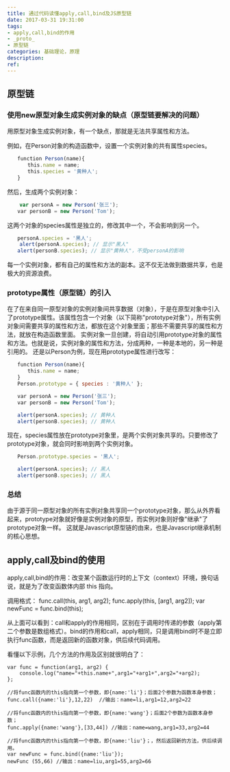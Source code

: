 ```yaml
---
title: 通过代码读懂apply,call,bind及JS原型链
date: 2017-03-31 19:31:00
tags:
- apply,call,bind的作用
- _proto_
- 原型链
categories: 基础理论，原理
description: 
ref: 
---
```


## 原型链

### 使用new原型对象生成实例对象的缺点（原型链要解决的问题）

用原型对象生成实例对象，有一个缺点，那就是无法共享属性和方法。

例如，在Person对象的构造函数中，设置一个实例对象的共有属性species。
```javascript
　　function Person(name){
　　　　this.name = name;
　　　　this.species = '黄种人';
　　}
```
然后，生成两个实例对象：

```javascript
    var personA = new Person('张三');
　　var personB = new Person('Tom');
```

这两个对象的species属性是独立的，修改其中一个，不会影响到另一个。

```javascript
　　personA.species = '黑人';
    alert(personA.species); // 显示"黑人"
　　alert(personB.species); // 显示"黄种人"，不受personA的影响
```

每一个实例对象，都有自己的属性和方法的副本。这不仅无法做到数据共享，也是极大的资源浪费。

### prototype属性（原型链）的引入

在了在来自同一原型对象的实例对象间共享数据（对象），于是在原型对象中引入了prototype属性。该属性包含一个对象（以下简称"prototype对象"），所有实例对象间需要共享的属性和方法，都放在这个对象里面；那些不需要共享的属性和方法，就放在构造函数里面。
实例对象一旦创建，将自动引用prototype对象的属性和方法。也就是说，实例对象的属性和方法，分成两种，一种是本地的，另一种是引用的。
还是以Person为例，现在用prototype属性进行改写：
```javascript
　　function Person(name){
　　　　this.name = name;
　　}
　　Person.prototype = { species : '黄种人' };

　　var personA = new Person('张三');
　　var personB = new Person('Tom');

　　alert(personA.species); // 黄种人
　　alert(personB.species); // 黄种人
```

现在，species属性放在prototype对象里，是两个实例对象共享的。只要修改了prototype对象，就会同时影响到两个实例对象。
```javascript
　　Person.prototype.species = '黑人';

　　alert(personA.species); // 黑人
　　alert(personB.species); // 黑人
```

### 总结
由于源于同一原型对象的所有实例对象共享同一个prototype对象，那么从外界看起来，prototype对象就好像是实例对象的原型，而实例对象则好像"继承"了prototype对象一样。
这就是Javascript原型链的由来，也是Javascript继承机制的核心思想。

## apply,call及bind的使用
apply,call,bind的作用：改变某个函数运行时的上下文（context）环境，换句话说，就是为了改变函数体内部 this 指向。

调用格式：
func.call(this, arg1, arg2);
func.apply(this, [arg1, arg2]);
var newFunc = func.bind(this);

从上面可以看到：call和apply的作用相同，区别在于调用时传递的参数（apply第二个参数是数组格式）。bind的作用和call，apply相同，只是调用bind时不是立即执行func函数，而是返回新的函数对象，供后续代码调用。

看懂以下示例，几个方法的作用及区别就很明白了：

```
var func = function(arg1, arg2) {
    console.log("name="+this.name+",arg1="+arg1+",arg2="+arg2);
};

//将func函数内的this指向第一个参数，即{name:'li'}；后面2个参数为函数本身参数；
func.call({name:'li'},12,22)  //输出：name=li,arg1=12,arg2=22

//将func函数内的this指向第一个参数，即{name:'wang'}；后面2个参数为函数本身参数；
func.apply({name:'wang'},[33,44]) //输出：name=wang,arg1=33,arg2=44

//将func函数内的this指向第一个参数，即{name:'liu'}；，然后返回新的方法，供后续调用。
var newFunc = func.bind({name:'liu'});  
newFunc (55,66) //输出：name=liu,arg1=55,arg2=66
```